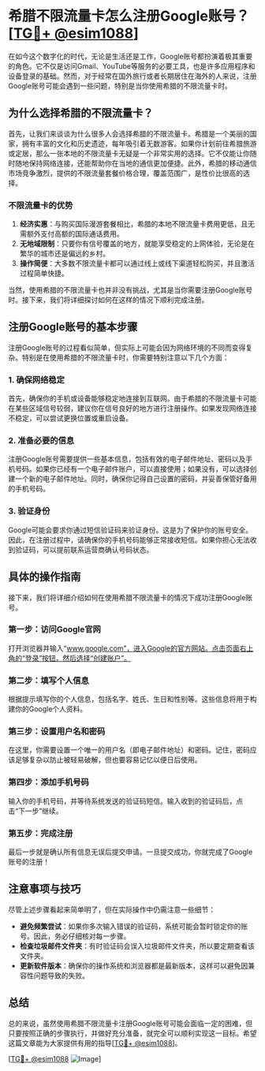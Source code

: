 # 希腊不限流量卡怎么注册Google账号？[[TG💪+ @esim1088](https://t.me/s/esim1088)]

在如今这个数字化的时代，无论是生活还是工作，Google账号都扮演着极其重要的角色。它不仅是访问Gmail、YouTube等服务的必要工具，也是许多应用程序和设备登录的基础。然而，对于经常在国外旅行或者长期居住在海外的人来说，注册Google账号可能会遇到一些问题，特别是当你使用希腊的不限流量卡时。

## 为什么选择希腊的不限流量卡？

首先，让我们来谈谈为什么很多人会选择希腊的不限流量卡。希腊是一个美丽的国家，拥有丰富的文化和历史遗迹，每年吸引着无数游客。如果你计划前往希腊旅游或定居，那么一张本地的不限流量卡无疑是一个非常实用的选择。它不仅能让你随时随地保持网络连接，还能帮助你在当地的通信更加便捷。此外，希腊的移动通信市场竞争激烈，提供的不限流量套餐价格合理，覆盖范围广，是性价比很高的选择。

### 不限流量卡的优势

1. **经济实惠**：与购买国际漫游套餐相比，希腊的本地不限流量卡费用更低，且无需额外支付高额的国际通话费用。
2. **无地域限制**：只要你有信号覆盖的地方，就能享受稳定的上网体验，无论是在繁华的城市还是偏远的乡村。
3. **操作简便**：大多数不限流量卡都可以通过线上或线下渠道轻松购买，并且激活过程简单快捷。

当然，使用希腊的不限流量卡也并非没有挑战，尤其是当你需要注册Google账号时。接下来，我们将详细探讨如何在这样的情况下顺利完成注册。

## 注册Google账号的基本步骤

注册Google账号的过程看似简单，但实际上可能会因为网络环境的不同而变得复杂。特别是在使用希腊的不限流量卡时，你需要特别注意以下几个方面：

### 1. 确保网络稳定

首先，确保你的手机或设备能够稳定地连接到互联网。由于希腊的不限流量卡可能在某些区域信号较弱，建议你在信号良好的地方进行注册操作。如果发现网络连接不稳定，可以尝试更换位置或重启设备。

### 2. 准备必要的信息

注册Google账号需要提供一些基本信息，包括有效的电子邮件地址、密码以及手机号码。如果你已经有一个电子邮件账户，可以直接使用；如果没有，可以选择创建一个新的电子邮件地址。同时，确保你记得自己设置的密码，并妥善保管好备用的手机号码。

### 3. 验证身份

Google可能会要求你通过短信验证码来验证身份。这是为了保护你的账号安全。因此，在注册过程中，请确保你的手机号码能够正常接收短信。如果你担心无法收到验证码，可以提前联系运营商确认号码状态。

## 具体的操作指南

接下来，我们将详细介绍如何在使用希腊不限流量卡的情况下成功注册Google账号。

### 第一步：访问Google官网

打开浏览器并输入“www.google.com”，进入Google的官方网站。点击页面右上角的“登录”按钮，然后选择“创建账户”。

### 第二步：填写个人信息

根据提示填写你的个人信息，包括名字、姓氏、生日和性别等。这些信息将用于构建你的Google个人资料。

### 第三步：设置用户名和密码

在这里，你需要设置一个唯一的用户名（即电子邮件地址）和密码。记住，密码应该足够复杂以防止被轻易破解，但也要容易记忆以便日后使用。

### 第四步：添加手机号码

输入你的手机号码，并等待系统发送的验证码短信。输入收到的验证码后，点击“下一步”继续。

### 第五步：完成注册

最后一步就是确认所有信息无误后提交申请。一旦提交成功，你就完成了Google账号的注册！

## 注意事项与技巧

尽管上述步骤看起来简单明了，但在实际操作中仍需注意一些细节：

- **避免频繁尝试**：如果你多次输入错误的验证码，系统可能会暂时锁定你的账号。因此，务必仔细核对每一步骤。
- **检查垃圾邮件文件夹**：有时验证码会误入垃圾邮件文件夹，所以要定期查看该文件夹。
- **更新软件版本**：确保你的操作系统和浏览器都是最新版本，这样可以避免因兼容性问题导致的失败。

## 总结

总的来说，虽然使用希腊不限流量卡注册Google账号可能会面临一定的困难，但只要按照正确的步骤执行，并做好充分准备，就完全可以顺利实现这一目标。希望这篇文章能为大家提供有用的指导[[TG💪+ @esim1088](https://t.me/s/esim1088)]。

[[TG💪+ @esim1088](https://t.me/s/esim1088) ![Image](https://i.postimg.cc/4NQfJmqS/Snipaste-2025-05-13-00-14-12.png)]